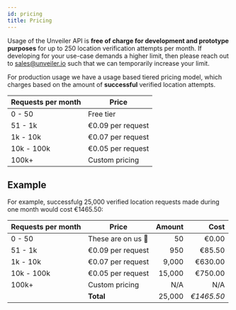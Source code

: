 ```yaml
---
id: pricing
title: Pricing
---
```


Usage of the Unveiler API is **free of charge for development and prototype purposes** for up to 250 location verification attempts per month. If developing for your use-case demands a higher limit, then please reach out to [sales@unveiler.io](mailto:sales@unveiler.io) such that we can temporarily increase your limit.

For production usage we have a usage based tiered pricing model, which charges based on the amount of **successful** verified location attempts.

| Requests per month | Price             |
| ------------------ | ----------------- |
| 0 - 50             | Free tier         |
| 51 - 1k            | €0.09 per request |
| 1k - 10k           | €0.07 per request |
| 10k - 100k         | €0.05 per request |
| 100k+              | Custom pricing    |

## Example

For example, successfulg 25,000 verified location requests made during one month would cost €1465.50:

| Requests per month | Price              | Amount |       Cost |
| :----------------- | ------------------ | -----: | ---------: |
| 0 - 50             | These are on us 🎉 |     50 |      €0.00 |
| 51 - 1k            | €0.09 per request  |    950 |     €85.50 |
| 1k - 10k           | €0.07 per request  |  9,000 |    €630.00 |
| 10k - 100k         | €0.05 per request  | 15,000 |    €750.00 |
| 100k+              | Custom pricing     |    N/A |        N/A |
|                    | **Total**          | 25,000 | _€1465.50_ |
